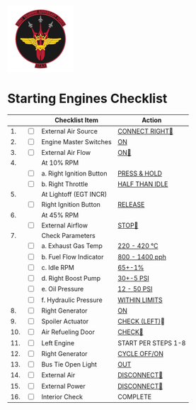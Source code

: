 ![JTAF Logo](../../../JTAF/img/Logo.png)

# **Starting Engines Checklist**

| | | Checklist Item | Action |
|-|-| ---------------| -------|
|1.|  <input type="checkbox">  | External Air Source | [CONNECT RIGHT🔧](../../../crew_chief/overview.md#features) |
|2.|  <input type="checkbox">  | Engine Master Switches | [ON](../../../cockpit/pilot/left_console/front_section.md#engine-master-switches) |
|3.|  <input type="checkbox">  | External Air Flow | [ON🔧](../../../crew_chief/overview.md#features) |
|4.||At 10% RPM||
||<input type="checkbox">|a. Right Ignition Button|[PRESS & HOLD](../../../cockpit/pilot/left_console/front_section.md#ignition-buttons)|
||<input type="checkbox">|b. Right Throttle|[HALF THAN IDLE](../../../cockpit/pilot/left_console/front_section.md#throttles)|
|5.||At Lightoff (EGT INCR)||
||<input type="checkbox">|Right Ignition Button|[RELEASE](../../../cockpit/pilot/left_console/front_section.md#ignition-buttons)|
|6.||At 45% RPM||
||<input type="checkbox">|External Airflow|[STOP🔧](../../../crew_chief/overview.md#features)|
|7.||Check Parameters||
||<input type="checkbox">|a. Exhaust Gas Temp|[220 - 420 °C](../../../cockpit/pilot/right_main_panel.md#exhaust-gas-temperature-gauges)|
||<input type="checkbox">|b. Fuel Flow Indicator|[800 - 1400 pph](../../../cockpit/pilot/right_main_panel.md#fuel-flow-gauges)|
||<input type="checkbox">|c. Idle RPM|[65+-1%](../../../cockpit/pilot/right_main_panel.md#tachometers)|
||<input type="checkbox">|d. Right Boost Pump|[30+-5 PSI](../../../cockpit/pilot/left_sub_panel.md#boost-pump-pressure-indicators)|
||<input type="checkbox">|e. Oil Pressure|[12 - 50 PSI](../../../cockpit/pilot/pedestal_group.md#engine-oil-pressure-indicators)|
||<input type="checkbox">|f. Hydraulic Pressure|[WITHIN LIMITS](../../../cockpit/pilot/pedestal_group.md#hydraulic-pressure-indicators)|
|8.|  <input type="checkbox">  | Right Generator | [ON](../../../cockpit/pilot/right_console/front_section.md#generator-control-switches) |
|9.|  <input type="checkbox">  | Spoiler Actuator | [CHECK (LEFT)](../../../crew_chief/overview.md#spoiler-actuator-check)🔧 |
|10.|  <input type="checkbox">  | Air Refueling Door | [CHECK🔧](../../../crew_chief/overview.md#overview) |
|11.|  <input type="checkbox">  | Left Engine | START PER STEPS 1-8|
|12.|  <input type="checkbox">  | Right Generator | [CYCLE OFF/ON](../../../cockpit/pilot/right_console/front_section.md#generator-control-switches) |
|13.|  <input type="checkbox">  | Bus Tie Open Light | [OUT](../../../cockpit/pilot/right_sub_panel.md#generator-indicator-lights) |
|14.|  <input type="checkbox">  | External Air | [DISCONNECT🔧](../../../crew_chief/overview.md#features) |
|15.|  <input type="checkbox">  | External Power | [DISCONNECT🔧](../../../crew_chief/overview.md#features) |
|16.|  <input type="checkbox">  | Interior Check | COMPLETE |